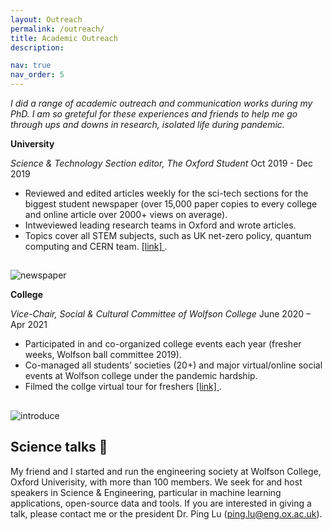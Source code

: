```yaml
---
layout: Outreach
permalink: /outreach/
title: Academic Outreach
description: 

nav: true
nav_order: 5
---
```


*I did a range of academic outreach and communication works during my PhD. I am so greteful for these experiences and friends to help me go through ups and downs in research, isolated life during pandemic.*

**University** 

*Science & Technology Section editor, The Oxford Student* 			                                          Oct 2019 - Dec 2019
+ Reviewed and edited articles weekly for the sci-tech sections for the biggest student newspaper (over 15,000 paper copies to every college and online article over 2000+ views on average).  
+ Intweviewed leading research teams in Oxford and wrote articles. 
+ Topics cover all STEM subjects, such as UK net-zero policy, quantum computing and CERN team. <a href="https://www.oxfordstudent.com/2019/06/07/net-zero-by-2050-the-most-ambitious-uk-climate-target/"> [link] </a>.

<h2> </h2>
<img src="/img/newspaper.jpg" alt="newspaper">

**College**

*Vice-Chair, Social & Cultural Committee of Wolfson College*	                                             June 2020 – Apr 2021 
+ Participated in and co-organized college events each year (fresher weeks, Wolfson ball committee 2019).  
+ Co-managed all students’ societies (20+) and major virtual/online social events at Wolfson college under the pandemic hardship. 
+ Filmed the collge virtual tour for freshers <a href="https://www.youtube.com/watch?v=TA7pkYPkD2I"> [link] </a> .  

<h2> </h2>
<img src="/img/introduce.jpg" alt="introduce">

## Science talks :wave:

My friend and I started and run the engineering society at Wolfson College, Oxford Univerisity, with more than 100 members. We seek for and host speakers in Science & Engineering, particular in machine learning applications, open-source data and tools. If you are interested in giving a talk, please contact me or the president Dr. Ping Lu (ping.lu@eng.ox.ac.uk). 


